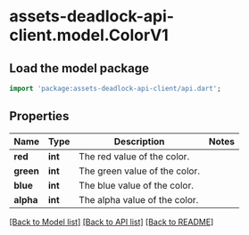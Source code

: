 # assets-deadlock-api-client.model.ColorV1

## Load the model package
```dart
import 'package:assets-deadlock-api-client/api.dart';
```

## Properties
Name | Type | Description | Notes
------------ | ------------- | ------------- | -------------
**red** | **int** | The red value of the color. | 
**green** | **int** | The green value of the color. | 
**blue** | **int** | The blue value of the color. | 
**alpha** | **int** | The alpha value of the color. | 

[[Back to Model list]](../README.md#documentation-for-models) [[Back to API list]](../README.md#documentation-for-api-endpoints) [[Back to README]](../README.md)


